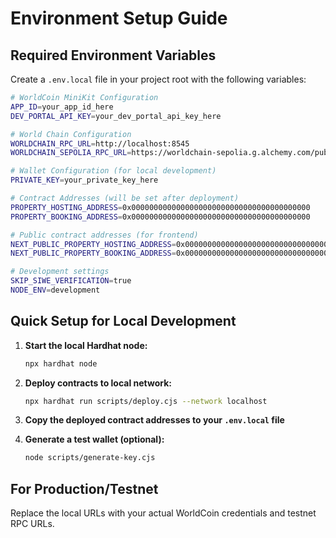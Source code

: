 # Environment Setup Guide

## Required Environment Variables

Create a `.env.local` file in your project root with the following variables:

```bash
# WorldCoin MiniKit Configuration
APP_ID=your_app_id_here
DEV_PORTAL_API_KEY=your_dev_portal_api_key_here

# World Chain Configuration
WORLDCHAIN_RPC_URL=http://localhost:8545
WORLDCHAIN_SEPOLIA_RPC_URL=https://worldchain-sepolia.g.alchemy.com/public

# Wallet Configuration (for local development)
PRIVATE_KEY=your_private_key_here

# Contract Addresses (will be set after deployment)
PROPERTY_HOSTING_ADDRESS=0x0000000000000000000000000000000000000000
PROPERTY_BOOKING_ADDRESS=0x0000000000000000000000000000000000000000

# Public contract addresses (for frontend)
NEXT_PUBLIC_PROPERTY_HOSTING_ADDRESS=0x0000000000000000000000000000000000000000
NEXT_PUBLIC_PROPERTY_BOOKING_ADDRESS=0x0000000000000000000000000000000000000000

# Development settings
SKIP_SIWE_VERIFICATION=true
NODE_ENV=development
```

## Quick Setup for Local Development

1. **Start the local Hardhat node:**
   ```bash
   npx hardhat node
   ```

2. **Deploy contracts to local network:**
   ```bash
   npx hardhat run scripts/deploy.cjs --network localhost
   ```

3. **Copy the deployed contract addresses to your `.env.local` file**

4. **Generate a test wallet (optional):**
   ```bash
   node scripts/generate-key.cjs
   ```

## For Production/Testnet

Replace the local URLs with your actual WorldCoin credentials and testnet RPC URLs.
